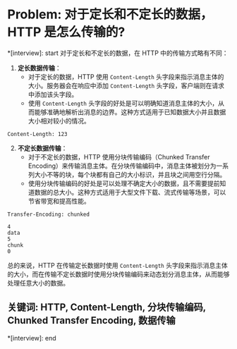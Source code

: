 # Problem: 对于定长和不定长的数据，HTTP 是怎么传输的?

*[interview]: start
对于定长和不定长的数据，在 HTTP 中的传输方式略有不同：

1. **定长数据传输**：
   - 对于定长的数据，HTTP 使用 `Content-Length` 头字段来指示消息主体的大小。服务器会在响应中添加 `Content-Length` 头字段，客户端则在请求中添加该头字段。
   - 使用 `Content-Length` 头字段的好处是可以明确知道消息主体的大小，从而能够准确地解析出消息的边界。这种方式适用于已知数据大小并且数据大小相对较小的情况。
```
Content-Length: 123
```
2. **不定长数据传输**：
   - 对于不定长的数据，HTTP 使用分块传输编码（Chunked Transfer Encoding）来传输消息主体。在分块传输编码中，消息主体被划分为一系列大小不等的块，每个块都有自己的大小标识，并且块之间用空行分隔。
   - 使用分块传输编码的好处是可以处理不确定大小的数据，且不需要提前知道数据的总大小。这种方式适用于大型文件下载、流式传输等场景，可以节省带宽和提高性能。
```
Transfer-Encoding: chunked

4
data
5
chunk
0
```
总的来说，HTTP 在传输定长数据时使用 `Content-Length` 头字段来指示消息主体的大小，而在传输不定长数据时使用分块传输编码来动态划分消息主体，从而能够处理任意大小的数据。
## 关键词: HTTP, Content-Length, 分块传输编码, Chunked Transfer Encoding, 数据传输
*[interview]: end
